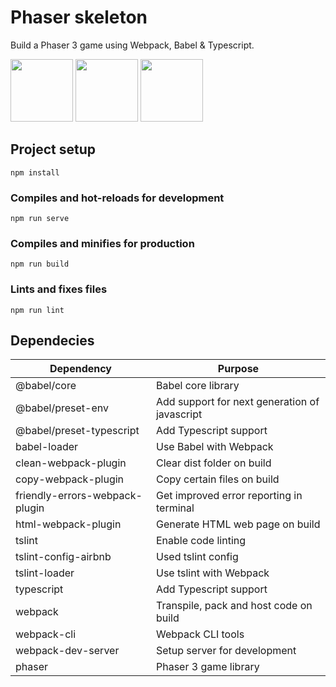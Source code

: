 # Phaser skeleton
Build a Phaser 3 game using Webpack, Babel & Typescript.

<img src="https://phaser.io/images/img.png" height="100"> <img src="https://raw.githubusercontent.com/webpack/media/master/logo/logo-on-white-bg.png" height="100"> <img src="https://rynop.files.wordpress.com/2016/09/ts.png?w=816" height="100">

## Project setup
```
npm install
```

### Compiles and hot-reloads for development
```
npm run serve
```

### Compiles and minifies for production
```
npm run build
```

### Lints and fixes files
```
npm run lint
```

## Dependecies
Dependency | Purpose
--- | ---
@babel/core | Babel core library
@babel/preset-env | Add support for next generation of javascript
@babel/preset-typescript | Add Typescript support
babel-loader | Use Babel with Webpack
clean-webpack-plugin | Clear dist folder on build
copy-webpack-plugin | Copy certain files on build
friendly-errors-webpack-plugin | Get improved error reporting in terminal
html-webpack-plugin | Generate HTML web page on build
tslint | Enable code linting
tslint-config-airbnb | Used tslint config
tslint-loader | Use tslint with Webpack
typescript | Add Typescript support
webpack | Transpile, pack and host code on build
webpack-cli | Webpack CLI tools
webpack-dev-server | Setup server for development
phaser | Phaser 3 game library